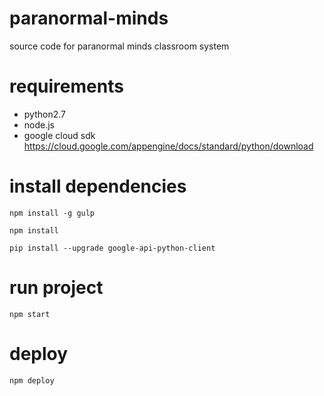 # paranormal-minds
source code for paranormal minds classroom system

# requirements
 * python2.7
 * node.js
 * google cloud sdk https://cloud.google.com/appengine/docs/standard/python/download
 
 
 # install dependencies

 `npm install -g gulp`

 `npm install`
 
 `pip install --upgrade google-api-python-client`
 

 
 # run project
 
 `npm start`
 
 # deploy

 `npm deploy`